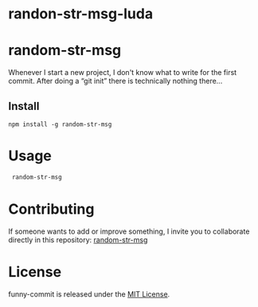 # randon-str-msg-luda

# random-str-msg

Whenever I start a new project, I don't know what to write for the first commit. After doing a “git init” there is technically nothing there...

## Install

```npm
npm install -g random-str-msg
```

# Usage

```bash
 random-str-msg
```

# Contributing

If someone wants to add or improve something, I invite you to collaborate directly in this repository: [random-str-msg](https://github.com/alvadaza/randon-str-msg-luda.git)

# License

funny-commit is released under the [MIT License](https://opensource.org/licenses/MIT).
